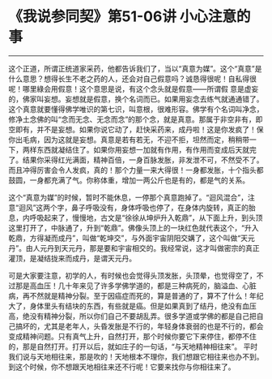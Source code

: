 # 《我说参同契》第51-06讲 小心注意的事

------

这个正道，所谓正统道家采药，他都告诉我们了，当以“真意为媒”。这个“真意”是什么意思？想得长生不老之药的人，还会对自己假意吗？诚恳得很呢！自私得很呢！哪里綠会用假意！这个意思是说，有这个念头就是假意——所谓假 意是虚妄的，佛家叫妄想。妄想就是假意，换个名词而已。如果用妄念去练气就通通错了。这个真意就要懂得佛学唯识的第七识，叫意根，很难形容。佛学有个名词叫净念，修净土念佛的叫“念而无念、无念而念”的那个念，就是真意。那属于非空非有，即空即有，并不是妄想。如果你说它动了，赶快采药来，成丹啦！这是你发疯了！保你出毛病，因为这就是妄想。真意是若有若无，不迎不拒，坦然而定，稍稍带一下，两样东西就凝结住了。如果你用妄想一加就有作用，有作用而变成后天就完了。结果你采得红光满面，精神百倍，一身百脉发胀，非发泄不可，不然受不了。而且冲得厉害会令人发疯，真的！那个力量一来大得很！一身都发胀，十个指头都鼓圆，一身都充满了气。你称体重，增加一两公斤也是有的，都是气的关系。

这个“真意为媒”的时候，暂时不能休息，一停那个真意跑掉了。“迴风混合”，注意“迴风”这两个字，鼻子呼吸没有，身体呼吸也停了，在身体内旋转，真正的胎息，内呼吸起来了，慢慢地，古文是“徐徐从坤炉升入乾鼎”，从下面上升，到头顶这里打开了，中脉通了，升到“乾鼎”。佛像头顶上的一块红色就代表这个，“升入乾鼎，方得凝而成丹”，叫做“乾坤交”，与外面宇宙阴阳交媾了，这个叫做“天元丹”。由人元丹到天元丹，那是要和宇宙相交的。我经常说，这才叫做密宗的真正灌顶，是凝结拢来而成丹，是谓天元丹。

可是大家要注意，初学的人，有时候也会觉得头顶发胀，头顶晕，也觉得空了，不过那是高血压！几十年来见了许多学佛学道的，都是三种病死的，脑溢血、心脏病，再不然就是精神分裂。至于因癌症而死的，算是普通的了，算不了什么！年纪大了，身体里头有结块的东西，有些就是癌。但是如果真到了结丹，绝没有血压高，绝没有精神分裂，所以你们自己不要胡乱弄。很多学道或学佛的都是自己把自己搞坏的，尤其是老年人，头昏发胀是不行的，年轻身体衰弱的也是不行的，都会变成精神问题。只有真气上升，自然打开，那个时候你要它下来停住，都停不住的，那是自然打开。打开以后，就如庄子的一句话，“与天地精神相往来”。 平时我们说与天地相往来，那是吹的！天地根本不理你，我们想跟它相往来也办不到。到这个时候，你不想跟天地相往来还不行呢！它要来找你与你相往来了。